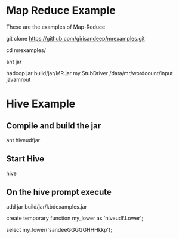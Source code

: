 # Map Reduce Example
These are the examples of Map-Reduce

git clone https://github.com/girisandeep/mrexamples.git

cd mrexamples/

ant jar

hadoop jar build/jar/MR.jar my.StubDriver /data/mr/wordcount/input javamrout

# Hive Example

## Compile and build the jar
ant hiveudfjar

## Start Hive
hive

## On the hive prompt execute
add jar build/jar/kbdexamples.jar

create temporary function my_lower as 'hiveudf.Lower';

select my_lower('sandeeGGGGGHHHkkp');
